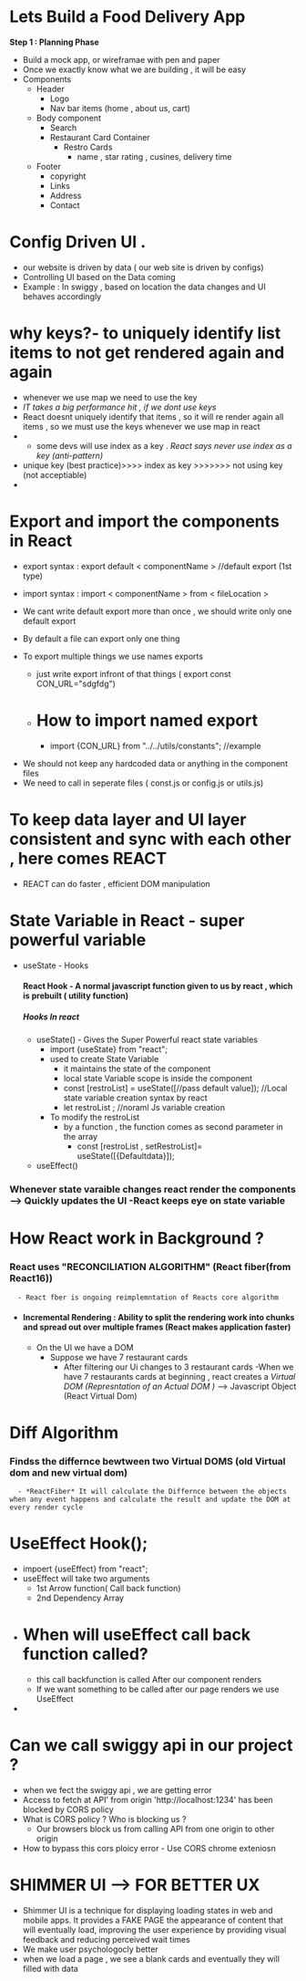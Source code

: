 # Lets Build a Food Delivery App

**Step 1 : Planning Phase**

- Build a mock app, or wireframae with pen and paper
- Once we exactly know what we are building , it will be easy
- Components
  - Header
    - Logo
    - Nav bar items (home , about us, cart)
  - Body component
    - Search
    - Restaurant Card Container
      - Restro Cards
        - name , star rating , cusines, delivery time
  - Footer
    - copyright
    - Links
    - Address
    - Contact

# Config Driven UI .

- our website is driven by data ( our web site is driven by configs)
- Controlling UI based on the Data coming
- Example : In swiggy , based on location the data changes and UI behaves accordingly

# why keys?- to uniquely identify list items to not get rendered again and again

- whenever we use map we need to use the key
- _IT takes a big performance hit , if we dont use keys_
- React doesnt uniquely identify that items , so it will re render again all items , so we must use the keys whenever we use map in react
- - some devs will use index as a key . _React says never use index as a key (anti-pattern)_
- unique key (best practice)>>>> index as key >>>>>>> not using key (not acceptiable)
-

# Export and import the components in React

- export syntax : export default < componentName > //default export (1st type)
- import syntax : import < componentName > from < fileLocation >

- We cant write default export more than once , we should write only one default export
- By default a file can export only one thing
- To export multiple things we use names exports
  - just write export infront of that things ( export const CON_URL="sdgfdg")
  - # How to import named export
    - import {CON_URL} from "../../utils/constants"; //example

* We should not keep any hardcoded data or anything in the component files
* We need to call in seperate files ( const.js or config.js or utils.js)

# To keep data layer and UI layer consistent and sync with each other , here comes REACT

- REACT can do faster , efficient DOM manipulation

# State Variable in React - super powerful variable

- useState - Hooks
  #### React Hook - A normal javascript function given to us by react , which is prebuilt ( utility function)
  ##### Hooks In react
  - useState() - Gives the Super Powerful react state variables
    - import {useState} from "react";
    - used to create State Variable
      - it maintains the state of the component
      - local state Variable scope is inside the component
      - const [restroList] = useState([//pass default value]); //Local state variable creation syntax by react
      - let restroList ; //noraml Js variable creation
    - To modify the restroList
      - by a function , the function comes as second parameter in the array
        - const [restroList , setRestroList]= useState([{Defaultdata}]);
  - useEffect()

### Whenever state varaible changes react render the components --> Quickly updates the UI -React keeps eye on state variable

# How React work in Background ?

### React uses "RECONCILIATION ALGORITHM" (React fiber(from React16))

      - React fber is ongoing reimplemntation of Reacts core algorithm

- #### Incremental Rendering : Ability to split the rendering work into chunks and spread out over multiple frames (React makes application faster)
  - On the UI we have a DOM
    - Suppose we have 7 restaurant cards
      - After filtering our Ui changes to 3 restaurant cards
        -When we have 7 restaurants cards at beginning , react creates a _Virtual DOM (Represntation of an Actual DOM )_ --> Javascript Object (React Virtual Dom)

# Diff Algorithm

### Findss the differnce bewtween two Virtual DOMS (old Virtual dom and new virtual dom)

      - *ReactFiber* It will calculate the Differnce between the objects when any event happens and calculate the result and update the DOM at every render cycle

# UseEffect Hook();

- impoert {useEffect} from "react";
- useEffect will take two arguments
  - 1st Arrow function( Call back function)
  - 2nd Dependency Array
- # When will useEffect call back function called?
  - this call backfunction is called After our component renders
  - If we want something to be called after our page renders we use UseEffect
-

# Can we call swiggy api in our project ?

- when we fect the swiggy api , we are getting error
- Access to fetch at API' from origin 'http://localhost:1234' has been blocked by CORS policy
- What is CORS policy ? Who is blocking us ?
  - Our browsers block us from calling API from one origin to other origin
- How to bypass this cors ploicy error - Use CORS chrome exteniosn

# SHIMMER UI --> FOR BETTER UX

- Shimmer UI is a technique for displaying loading states in web and mobile apps. It provides a FAKE PAGE the appearance of content that will eventually load, improving the user experience by providing visual feedback and reducing perceived wait times
- We make user psychologocly better
- when we load a page , we see a blank cards and eventually they will filled with data
